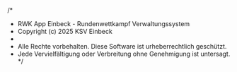 /*
 * RWK App Einbeck - Rundenwettkampf Verwaltungssystem
 * Copyright (c) 2025 KSV Einbeck
 * 
 * Alle Rechte vorbehalten. Diese Software ist urheberrechtlich geschützt.
 * Jede Vervielfältigung oder Verbreitung ohne Genehmigung ist untersagt.
 */